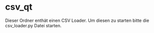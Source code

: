 # csv_qt

Dieser Ordner enthät einen CSV Loader.
Um diesen zu starten bitte die csv_loader.py Datei starten.
